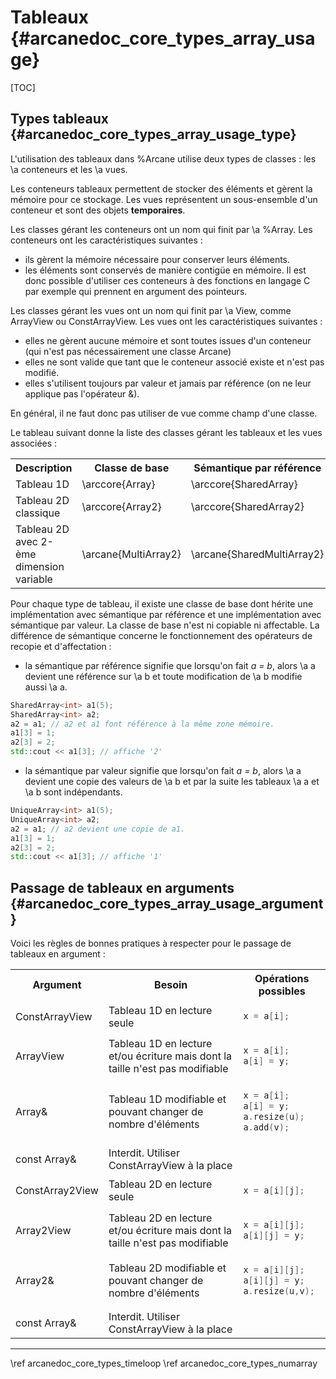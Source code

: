 ﻿# Tableaux {#arcanedoc_core_types_array_usage}

[TOC]

## Types tableaux {#arcanedoc_core_types_array_usage_type}

L'utilisation des tableaux dans %Arcane utilise deux types de
classes : les \a conteneurs et les \a vues.

Les conteneurs tableaux permettent de
stocker des éléments et gèrent la
mémoire pour ce stockage. Les vues représentent un sous-ensemble
d'un conteneur et sont des objets <strong>temporaires</strong>.

Les classes gérant les conteneurs ont un nom qui finit par \a
%Array. Les conteneurs ont les caractéristiques suivantes :
- ils gèrent la mémoire nécessaire pour conserver leurs éléments.
- les éléments sont conservés de manière contigüe en mémoire. Il est
donc possible d'utiliser ces conteneurs à des fonctions en langage C par
exemple qui prennent en argument des pointeurs. 

Les classes gérant les vues ont un nom qui finit par \a View, comme ArrayView
ou ConstArrayView. Les vues ont les caractéristiques suivantes :
- elles ne gèrent aucune mémoire et sont toutes issues d'un
conteneur (qui n'est pas nécessairement une classe Arcane)
- elles ne sont valide que tant que le conteneur associé existe et
n'est pas modifié.
- elles s'utilisent toujours par valeur et jamais par référence (on
ne leur applique pas l'opérateur &).

En général, il ne faut donc pas utiliser de vue comme champ d'une classe.

Le tableau suivant donne la liste des classes gérant les tableaux et
les vues associées :

<table>
<tr>
<th>Description</th>
<th>Classe de base</th>
<th>Sémantique par référence</th>
<th>Sémantique par valeur</th>
<th>Vue modifiable</th>
<th>Vue constante</th>
</tr>
<tr>
<td>Tableau 1D</td>
<td>\arccore{Array}</td>
<td>\arccore{SharedArray}</td>
<td>\arccore{UniqueArray}</td>
<td>\arccore{ArrayView}</td>
<td>\arccore{ConstArrayView}</td></tr>
<tr>
<td>Tableau 2D classique</td>
<td>\arccore{Array2}</td>
<td>\arccore{SharedArray2}</td>
<td>\arccore{UniqueArray2}</td>
<td>\arccore{Array2View}</td>
<td>\arccore{ConstArray2View}</td>
</tr>
<tr>
<td>Tableau 2D avec 2-ème dimension variable</td>
<td>\arcane{MultiArray2}</td>
<td>\arcane{SharedMultiArray2}</td>
<td>\arcane{UniqueMultiArray2}</td>
<td>\arcane{MultiArray2View}</td>
<td>\arcane{ConstMultiArray2View}</td>
</tr>
</table>

Pour chaque type de tableau, il existe une classe de base dont hérite
une implémentation avec sémantique par référence et une
implémentation avec sémantique par valeur. La classe de base n'est
ni copiable ni affectable. La différence de
sémantique concerne le fonctionnement des opérateurs de recopie et
d'affectation :
- la sémantique par référence signifie que lorsqu'on fait <em>a =
b</em>, alors \a a devient une référence sur \a b et toute modification de \a b modifie
aussi \a a.

```cpp
SharedArray<int> a1(5);
SharedArray<int> a2;
a2 = a1; // a2 et a1 font référence à la même zone mémoire.
a1[3] = 1;
a2[3] = 2;
std::cout << a1[3]; // affiche '2'
```

- la sémantique par valeur signifie que lorsqu'on fait <em>a =
b</em>, alors \a a devient une copie des valeurs de \a b et par la suite les
tableaux \a a et \a b sont indépendants.

```cpp
UniqueArray<int> a1(5);
UniqueArray<int> a2;
a2 = a1; // a2 devient une copie de a1.
a1[3] = 1;
a2[3] = 2;
std::cout << a1[3]; // affiche '1'
```

## Passage de tableaux en arguments {#arcanedoc_core_types_array_usage_argument}

Voici les règles de bonnes pratiques à respecter pour le passage de tableaux en argument :

<table>

<tr>
<th>Argument</th>
<th>Besoin</th>
<th>Opérations possibles</th>
</tr>
<tr>
<td>ConstArrayView</td>
<td>Tableau 1D en lecture seule</td>
<td>

```cpp
x = a[i];
```

</td>
</tr>
<tr>
<td>ArrayView</td>
<td>Tableau 1D en lecture et/ou écriture mais dont la taille n'est
pas modifiable</td> 
<td>

```cpp
x = a[i];
a[i] = y;
```

</td>
</tr>
<tr>
<td>Array&</td>
<td>Tableau 1D modifiable et pouvant changer de nombre d'éléments</td>
<td>

```cpp
x = a[i];
a[i] = y;
a.resize(u);
a.add(v);
```

</td>
</tr>
<tr>
<td>const Array&</td>
<td>Interdit. Utiliser ConstArrayView à la place</td>
<td></td>
</tr>
<tr>
<td>ConstArray2View</td>
<td>Tableau 2D en lecture seule</td>
<td>

```cpp
x = a[i][j];
```

</td>
</tr>
<tr>
<td>Array2View</td>
<td>Tableau 2D en lecture et/ou écriture mais dont la taille n'est pas modifiable</td>
<td>

```cpp
x = a[i][j];
a[i][j] = y;
```

</td>
</tr>
<tr>
<td>Array2&</td>
<td>Tableau 2D modifiable et pouvant changer de nombre d'éléments</td>
<td>

```cpp
x = a[i][j];
a[i][j] = y;
a.resize(u,v);
```

</td>
</tr>
<tr>
<td>const Array&</td>
<td>Interdit. Utiliser ConstArrayView à la place</td>
<td></td>
</tr>
</table>

____

<div class="section_buttons">
<span class="back_section_button">
\ref arcanedoc_core_types_timeloop
</span>
<span class="next_section_button">
\ref arcanedoc_core_types_numarray
</span>
</div>
